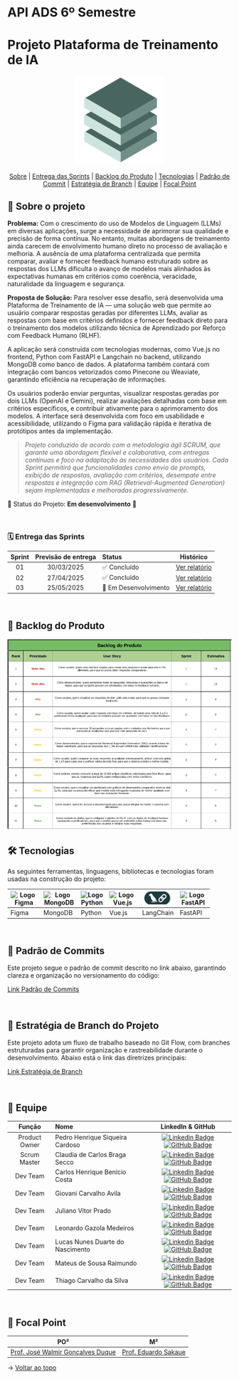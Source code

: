 # API ADS 6º Semestre

# Projeto Plataforma de Treinamento de IA

<p align="center">
      <img src="/Documentacao/img/fullstack.png" alt="Logo da Equipe FullStack">

<span id="topo">
<p align="center">
    <a href="#sobre">Sobre</a>  | 
    <a href="#sprints">Entrega das Sprints</a>  |  
    <a href="#backlogs">Backlog do Produto</a>  |  
    <a href="#tecnologias">Tecnologias</a>  |  
    <a href="#commit">Padrão de Commit</a>  |
    <a href="#branch">Estratégia de Branch</a>  |
    <a href="#equipe">Equipe</a>  |  
    <a href="#focal">Focal Point</a>  
    
</p>
   
<span id="sobre">

## :bookmark_tabs: Sobre o projeto

**Problema:** 
Com o crescimento do uso de Modelos de Linguagem (LLMs) em diversas aplicações, surge a necessidade de aprimorar sua qualidade e precisão de forma contínua. No entanto, muitas abordagens de treinamento ainda carecem de envolvimento humano direto no processo de avaliação e melhoria. A ausência de uma plataforma centralizada que permita comparar, avaliar e fornecer feedback humano estruturado sobre as respostas dos LLMs dificulta o avanço de modelos mais alinhados às expectativas humanas em critérios como coerência, veracidade, naturalidade da linguagem e segurança.

**Proposta de Solução:** 
Para resolver esse desafio, será desenvolvida uma Plataforma de Treinamento de IA — uma solução web que permite ao usuário comparar respostas geradas por diferentes LLMs, avaliar as respostas com base em critérios definidos e fornecer feedback direto para o treinamento dos modelos utilizando técnica de Aprendizado por Reforço com Feedback Humano (RLHF).

A aplicação será construída com tecnologias modernas, como Vue.js no frontend, Python com FastAPI e Langchain no backend, utilizando MongoDB como banco de dados. A plataforma também contará com integração com bancos vetorizados como Pinecone ou Weaviate, garantindo eficiência na recuperação de informações.

Os usuários poderão enviar perguntas, visualizar respostas geradas por dois LLMs (OpenAI e Gemini), realizar avaliações detalhadas com base em critérios específicos, e contribuir ativamente para o aprimoramento dos modelos. A interface será desenvolvida com foco em usabilidade e acessibilidade, utilizando o Figma para validação rápida e iterativa de protótipos antes da implementação.


> _Projeto conduzido de acordo com a metodologia ágil SCRUM, que garante uma abordagem flexível e colaborativa, com entregas contínuas e foco na adaptação às necessidades dos usuários. Cada Sprint permitirá que funcionalidades como envio de prompts, exibição de respostas, avaliação com critérios, desempate entre respostas e integração com RAG (Retrieval-Augmented Generation) sejam implementadas e melhoradas progressivamente._

:pushpin: Status do Projeto: **Em desenvolvimento** 🚧



<br>

<span id="sprints">

### :spiral_calendar: Entrega das Sprints

| Sprint | Previsão de entrega | Status | Histórico |
|:--:|:----------:|:-------------------|:-------------------------------------------------:|
| 01 | 30/03/2025 | :white_check_mark: Concluído | [Ver relatório](https://github.com/FATEC-FULLSTACK/API6/blob/main/Documentacao/Sprint01/README.md) |
| 02 | 27/04/2025 | :white_check_mark: Concluído | [Ver relatório](https://github.com/FATEC-FULLSTACK/API6/blob/main/Documentacao/Sprint02/README.md) |
| 03 | 25/05/2025 | :construction: Em Desenvolvimento | [Ver relatório](https://github.com/FATEC-FULLSTACK/API6/blob/main/Documentacao/Sprint03/README.md) |


<br>


<span id="backlogs">

## :dart: Backlog do Produto

<p align="center">
      <img src="/Documentacao/img/backlog.png" alt="Backlog do Produto">


<br>


<span id="tecnologias">

## 🛠️ Tecnologias

As seguintes ferramentas, linguagens, bibliotecas e tecnologias foram usadas na construção do projeto:

<table>
  <thead>
    <th><img
    src="https://user-images.githubusercontent.com/89823203/190877360-8c7f93cf-5f62-4f49-8641-3b605deb513e.png"
    alt="Logo Figma"
    title="Figma"
    style="display: inline-block; margin: 0 auto; width: 60px"></th>
    <th><img
    src="https://cdn.jsdelivr.net/gh/devicons/devicon@latest/icons/mongodb/mongodb-original.svg"
    alt="Logo MongoDB"
    title="MongoDB"
    style="display: inline-block; margin: 0 auto; width: 70px"></th>
    <th><img
    src="https://cdn.jsdelivr.net/gh/devicons/devicon@latest/icons/python/python-original.svg"
    alt="Logo Python"
    title="Python"
    style="display: inline-block; margin: 0 auto; width: 50px"></th>
    <th><img
    src="https://cdn.jsdelivr.net/gh/devicons/devicon@latest/icons/vuejs/vuejs-original.svg"
    alt="Logo Vue.js"
    title="Vue.js"
    style="display: inline-block; margin: 0 auto; width: 60px"></th>
    <th><img
    src="/Documentacao/img/langchain.png"
    alt="Logo LangChain"
    title="LangChain"
    style="display: inline-block; margin: 0 auto; width: 60px"></th>
    <th><img
    src="https://cdn.jsdelivr.net/gh/devicons/devicon@latest/icons/fastapi/fastapi-original.svg"
    alt="Logo FastAPI"
    title="FastAPI"
    style="display: inline-block; margin: 0 auto; width: 60px"></th>
  </thead>

  <tbody>
    <td>Figma</td>
    <td>MongoDB</td>
    <td>Python</td>
    <td>Vue.js</td>
    <td>LangChain</td>
    <td>FastAPI</td>
  </tbody>

</table>


<br>


<span id="commit">

## :pencil: Padrão de Commits

Este projeto segue o padrão de commit descrito no link abaixo, garantindo clareza e organização no versionamento do código:

[Link Padrão de Commits](https://github.com/FATEC-FULLSTACK/API6/blob/main/Documentacao/Commits/README.md)


<br>


<span id="branch">

## :deciduous_tree:  Estratégia de Branch do Projeto

Este projeto adota um fluxo de trabalho baseado no Git Flow, com branches estruturadas para garantir organização e rastreabilidade durante o desenvolvimento. Abaixo está o link das diretrizes principais:

[Link Estratégia de Branch](https://github.com/FATEC-FULLSTACK/API6/blob/main/Documentacao/Branch/README.md)


<br>


<span id="equipe">

## :bust_in_silhouette: Equipe

|    Função     | Nome                             |                                                                                                                                                  LinkedIn & GitHub                                                                                                                                                   |
| :-----------: | :------------------------------- | :------------------------------------------------------------------------------------------------------------------------------------------------------------------------------------------------------------------------------------------------------------------------------------------------------------------: |
| Product Owner | Pedro Henrique Siqueira Cardoso        | [![Linkedin Badge](https://img.shields.io/badge/Linkedin-blue?style=flat-square&logo=Linkedin&logoColor=white)](https://www.linkedin.com/in/pedro-cardoso-6b93011b6/) [![GitHub Badge](https://img.shields.io/badge/GitHub-111217?style=flat-square&logo=github&logoColor=white)](https://github.com/PhscZ) |
| Scrum Master  | Claudia de Carlos Braga Secco    |   [![Linkedin Badge](https://img.shields.io/badge/Linkedin-blue?style=flat-square&logo=Linkedin&logoColor=white)](https://www.linkedin.com/in/cláudia-braga-79b6b2278/) [![GitHub Badge](https://img.shields.io/badge/GitHub-111217?style=flat-square&logo=github&logoColor=white)](https://github.com/ClaudiaCBS)   |
|   Dev Team    | Carlos Henrique Benício Costa                |        [![Linkedin Badge](https://img.shields.io/badge/Linkedin-blue?style=flat-square&logo=Linkedin&logoColor=white)](https://www.linkedin.com/in/carlos-henrique-b-40a4b5108/) [![GitHub Badge](https://img.shields.io/badge/GitHub-111217?style=flat-square&logo=github&logoColor=white)](https://github.com/Carlos-Henrique39)         |
|   Dev Team    | Giovani Carvalho Avila                |        [![Linkedin Badge](https://img.shields.io/badge/Linkedin-blue?style=flat-square&logo=Linkedin&logoColor=white)](https://www.linkedin.com/in/giovani-carvalho-avila-80593a224/) [![GitHub Badge](https://img.shields.io/badge/GitHub-111217?style=flat-square&logo=github&logoColor=white)](https://github.com/GiovaniAvila)         |
|   Dev Team    | Juliano Vitor Prado                |        [![Linkedin Badge](https://img.shields.io/badge/Linkedin-blue?style=flat-square&logo=Linkedin&logoColor=white)](https://www.linkedin.com/in/juliano-prado-078a3920b/) [![GitHub Badge](https://img.shields.io/badge/GitHub-111217?style=flat-square&logo=github&logoColor=white)](https://github.com/julianopradoo)         |
|   Dev Team    | Leonardo Gazola Medeiros                |        [![Linkedin Badge](https://img.shields.io/badge/Linkedin-blue?style=flat-square&logo=Linkedin&logoColor=white)](https://www.linkedin.com/in/leonardo-gazola/) [![GitHub Badge](https://img.shields.io/badge/GitHub-111217?style=flat-square&logo=github&logoColor=white)](https://github.com/Leonardo-Gazola-Medeiros)         |
|   Dev Team    | Lucas Nunes Duarte do Nascimento |    [![Linkedin Badge](https://img.shields.io/badge/Linkedin-blue?style=flat-square&logo=Linkedin&logoColor=white)](https://www.linkedin.com/in/lucas-nunes-nascimento/) [![GitHub Badge](https://img.shields.io/badge/GitHub-111217?style=flat-square&logo=github&logoColor=white)](https://github.com/Lkduarte)     |
|   Dev Team    | Mateus de Sousa Raimundo         |  [![Linkedin Badge](https://img.shields.io/badge/Linkedin-blue?style=flat-square&logo=Linkedin&logoColor=white)](https://www.linkedin.com/in/mateus-sousa-ba976423a/) [![GitHub Badge](https://img.shields.io/badge/GitHub-111217?style=flat-square&logo=github&logoColor=white)](https://github.com/MateusdiSousa)  |
|   Dev Team    | Thiago Carvalho da Silva         |  [![Linkedin Badge](https://img.shields.io/badge/Linkedin-blue?style=flat-square&logo=Linkedin&logoColor=white)](https://www.linkedin.com/in/thiago-silva-49bb74168/) [![GitHub Badge](https://img.shields.io/badge/GitHub-111217?style=flat-square&logo=github&logoColor=white)](https://github.com/tsilvadev89)  |


<br>


<span id="focal">

## 🚀 Focal Point<a id="focal"></a>

|                                  PO²                                  |                                           M²                                           |
| :-------------------------------------------------------------------: | :------------------------------------------------------------------------------------: |
| <a href='https://www.linkedin.com/in/walmir-duque/'>Prof. José Walmir Gonçalves Duque</a> | <a href='http://lattes.cnpq.br/5948825528321491'>Prof. Eduardo Sakaue</a> |

→ [Voltar ao topo](#topo)